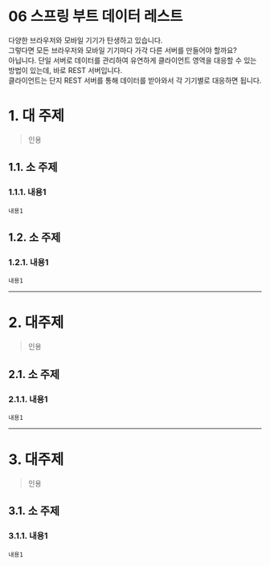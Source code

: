 06 스프링 부트 데이터 레스트
=======================
다양한 브라우저와 모바일 기기가 탄생하고 있습니다.    
그렇다면 모든 브라우저와 모바일 기기마다 가각 다른 서버를 만들어야 할까요?    
아닙니다. 단일 서버로 데이터를 관리하여 유연하게 클라이언트 영역을 대응할 수 있는 방법이 있는데, 바로 REST 서버입니다.   
클라이언트는 단지 REST 서버를 통해 데이터를 받아와서 각 기기별로 대응하면 됩니다.   

# 1. 대 주제
> 인용
## 1.1. 소 주제
### 1.1.1. 내용1
```
내용1
```
## 1.2. 소 주제
### 1.2.1. 내용1
```
내용1
```

***
# 2. 대주제
> 인용
## 2.1. 소 주제
### 2.1.1. 내용1
```
내용1
```   

***
# 3. 대주제
> 인용
## 3.1. 소 주제
### 3.1.1. 내용1
```
내용1
```
